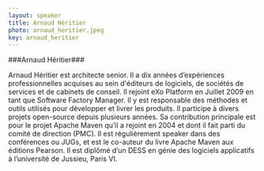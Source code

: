 ```yaml
---
layout: speaker
title: Arnaud Héritier
photo: arnaud_heritier.jpeg
key: arnaud_heritier
---
```


###Arnaud Héritier###

Arnaud Héritier est architecte senior. Il a dix années d’expériences professionnelles acquises au sein d'éditeurs de logiciels, de sociétés de services et de cabinets de conseil.
Il rejoint eXo Platform en Juillet 2009 en tant que Software Factory Manager. Il y est responsable des méthodes et outils utilisés pour développer et livrer les produits.
Il participe à divers projets open-source depuis plusieurs années. Sa contribution principale est pour le projet Apache Maven qu’il a rejoint en 2004 et dont il fait parti du comité de direction (PMC).
Il est régulièrement speaker dans des conférences ou JUGs, et est le co-auteur du livre Apache Maven aux éditions Pearson.
Il est diplômé d’un DESS en génie des logiciels applicatifs à l’université de Jussieu, Paris VI.
